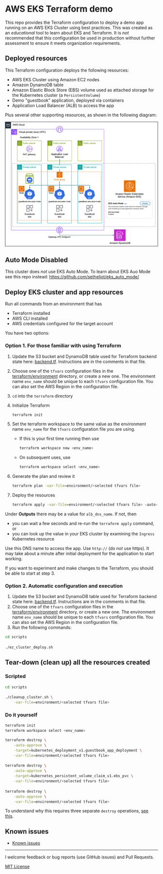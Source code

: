 # AWS EKS Terraform demo

This repo provides the Terraform configuration to deploy a demo app running on an AWS EKS Cluster using best practices. This was created as an _educational_ tool to learn about EKS and Terraform. It is _not_ recommended that this configuration be used in production without further assessment to ensure it meets organization requirements.

## Deployed resources

This Terraform configuration deploys the following resources:
* AWS EKS Cluster using Amazon EC2 nodes
* Amazon DynamoDB table
* Amazon Elastic Block Store (EBS) volume used as attached storage for the Kubernetes cluster (a `PersistentVolume`)
* Demo "guestbook" application, deployed via containers
* Application Load Balancer (ALB) to access the app

Plus several other supporting resources, as shown in the following diagram:

![architecture](images/architecture.jpg)

## Auto Mode Disabled
This cluster does _not_ use EKS Auto Mode. To learn about EKS Auo Mode see this repo instead: https://github.com/setheliot/eks_auto_mode/

## Deploy EKS cluster and app resources

Run all commands from an environment that has
* Terraform installed
* AWS CLI installed
* AWS credentials configured for the target account

You have two options:

### Option 1. For those familiar with using Terraform
1. Update the S3 bucket and DynamoDB table used for Terraform backend state here: [backend.tf](terraform/backend.tf). Instructions are in the comments in that file.
1. Choose one of the `tfvars` configuration files in the [terraform/environment](terraform/environment) directory, or create a new one. The environment name `env_name` should be unique to each `tfvars` configuration file. You can also set the AWS Region in the configuration file.
1. `cd` into the `terraform` directory
1. Initialize Terraform
    ```bash
    terraform init
    ```

1. Set the terraform workspace to the same value as the environment name `env_name` for the `tfvars` configuration file you are using.
   * If this is your first time running then use 
     ```bash
     terraform workspace new <env_name>
     ```
   * On subsequent uses, use
     ```bash
     terraform workspace select <env_name>
     ```
1. Generate the plan and review it
   ```bash
   terraform plan -var-file=environment/<selected tfvars file>
   ```

1. Deploy the resources
   ```bash
   terraform apply -var-file=environment/<selected tfvars file> -auto-approve
   ```

Under **Outputs** there may be a value for `alb_dns_name`. If not, then 
* you can wait a few seconds and re-run the `terraform apply` command, or
* you can look up the value in your EKS cluster by examining the `Ingress` Kubernetes resource

Use this DNS name to access the app.  Use `http://` (do _not_ use https). It may take about a minute after initial deployment for the application to start working.

If you want to experiment and make changes to the Terraform, you should be able to start at step 3.

### Option 2. Automatic configuration and execution

1. Update the S3 bucket and DynamoDB table used for Terraform backend state here: [backend.tf](terraform/backend.tf). Instructions are in the comments in that file.
1. Choose one of the `tfvars` configuration files in the [terraform/environment](terraform/environment) directory, or create a new one. The environment name `env_name` should be unique to each `tfvars` configuration file. You can also set the AWS Region in the configuration file.
1. Run the following commands:
```bash
cd scripts

./ez_cluster_deploy.sh
```


## Tear-down (clean up) all the resources created

### Scripted

```bash
cd scripts

./cleanup_cluster.sh \
    -var-file=environment/<selected tfvars file>
```

### Do it yourself

```bash
terraform init
terraform workspace select <env_name>
```

```bash
terraform destroy \
    -auto-approve \
    -target=kubernetes_deployment_v1.guestbook_app_deployment \
    -var-file=environment/<selected tfvars file>

terraform destroy \
    -auto-approve \
    -target=kubernetes_persistent_volume_claim_v1.ebs_pvc \
    -var-file=environment/<selected tfvars file>

terraform destroy \
    -auto-approve \
    -var-file=environment/<selected tfvars file>
```

To understand why this requires three separate `destroy` operations, [see this](docs/cleanup.md#tear-down-clean-up-all-the-resources-created). 

## Known issues
* [Known issues](docs/known_issues.md)
---
I welcome feedback or bug reports (use GitHub issues) and Pull Requests.

[MIT License](LICENSE)